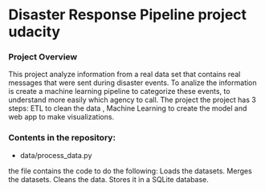 # Disaster Response Pipeline project udacity

### Project Overview

This project analyze information from a real data set that contains real messages that were sent during disaster events. To analize the information is create a machine learning pipeline to categorize these events, to understand more easily which agency to call. The project the project has 3 steps: ETL to clean the data , Machine Learning to create the model and web app to make visualizations.

### Contents in the repository:

* data/process_data.py

the file contains the code to do the following:
        Loads the datasets.
        Merges the datasets.
        Cleans the data.
        Stores it in a SQLite database.
        
